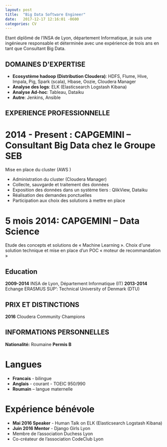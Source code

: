 ```yaml
---
layout: post
title:  "Big Data Software Engineer"
date:   2017-12-17 12:16:01 -0600
categories: CV
---
```


Etant diplômé de l’INSA de Lyon, département Informatique, je suis une ingénieure responsable et déterminée avec une expérience de trois ans en tant que Consultant Big Data. 

## DOMAINES D'EXPERTISE
- __Ecosystème hadoop (Distribution Cloudera)__: HDFS, Flume, Hive, Impala, Pig, Spark (scala), Hbase, Oozie, Cloudera Manager
- __Analyse des logs__: ELK (Elasticsearch Logstash Kibana)
- __Analyse Ad-hoc__: Tableau, Dataiku
- __Autre__: Jenkins, Ansible


## EXPERIENCE PROFESSIONNELLE

# 2014 - Present : CAPGEMINI – Consultant Big Data chez le Groupe SEB
Mise en place du cluster (AWS )
-	 Administration du cluster (Cloudera Manager)
-	 Collecte, sauvgarde et traitement des données 
-	 Exposition des données dans un système tiers : QlikView, Dataiku
-	 Réalisation des demandes ponctuelles
-	 Participation aux choix des solutions à mettre en place

# 5 mois 2014: CAPGEMINI – Data Science
Etude des concepts et solutions de « Machine Learning ». Choix d'une solution technique et mise en place d’un POC « moteur de recommandation »


## Education
__2009-2014__	INSA de Lyon, Département Informatique (IT)
__2013-2014__	   Echange ERASMUS SUP’: Technical University of Denmark (DTU)

## PRIX ET DISTINCTIONS
__2016__		   Cloudera Community Champions

## INFORMATIONS PERSONNELLES
__Nationalité:__ Roumaine
__Permis B__

# Langues
-	__Francais__ - bilingue
-	__Anglais__ - courant - TOEIC 950/990
-	__Roumain__ – langue maternelle

# Expérience bénévole
- __Mai 2016 Speaker__  - Human Talk on ELK (Elasticsearch Logstash Kibana)
-	__Juin 2016 Mentor__ - Django Girls Lyon
-	Membre de l’association Duchess Lyon
-	Co-créateur de l’association CodeClub Lyon
